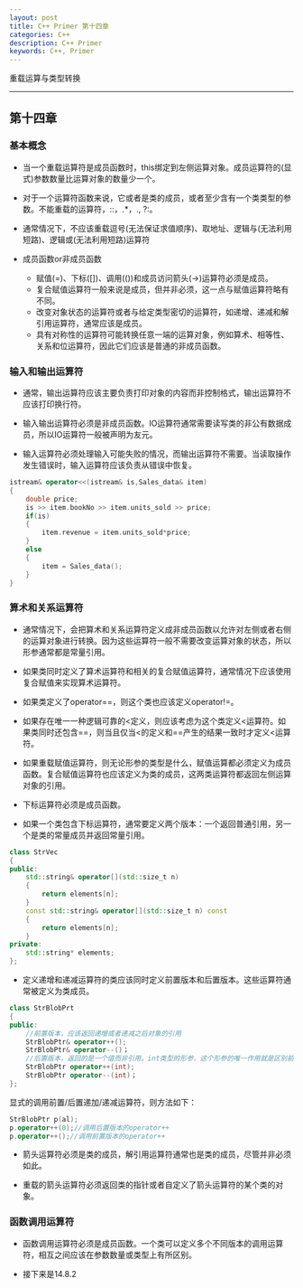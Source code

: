 ```yaml
---
layout: post
title: C++ Primer 第十四章
categories: C++
description: C++ Primer
keywords: C++, Primer
---
```


重载运算与类型转换

---

## 第十四章

### 基本概念

- 当一个重载运算符是成员函数时，this绑定到左侧运算对象。成员运算符的(显式)参数数量比运算对象的数量少一个。

- 对于一个运算符函数来说，它或者是类的成员，或者至少含有一个类类型的参数。不能重载的运算符，::，.*，., ?:。

- 通常情况下，不应该重载逗号(无法保证求值顺序)、取地址、逻辑与(无法利用短路)、逻辑或(无法利用短路)运算符

- 成员函数or非成员函数
   - 赋值(=)、下标([])、调用(())和成员访问箭头(->)运算符必须是成员。
   - 复合赋值运算符一般来说是成员，但并非必须，这一点与赋值运算符略有不同。
   - 改变对象状态的运算符或者与给定类型密切的运算符，如递增、递减和解引用运算符，通常应该是成员。
   - 具有对称性的运算符可能转换任意一端的运算对象，例如算术、相等性、关系和位运算符，因此它们应该是普通的非成员函数。

### 输入和输出运算符

- 通常，输出运算符应该主要负责打印对象的内容而非控制格式，输出运算符不应该打印换行符。

- 输入输出运算符必须是非成员函数。IO运算符通常需要读写类的非公有数据成员，所以IO运算符一般被声明为友元。

- 输入运算符必须处理输入可能失败的情况，而输出运算符不需要。当读取操作发生错误时，输入运算符应该负责从错误中恢复。
```c++
istream& operator<<(istream& is,Sales_data& item)
{
    double price;
    is >> item.bookNo >> item.units_sold >> price;
    if(is)
    {
        item.revenue = item.units_sold*price;
    }
    else
    {
        item = Sales_data();
    }
}
```

### 算术和关系运算符

- 通常情况下，会把算术和关系运算符定义成非成员函数以允许对左侧或者右侧的运算对象进行转换。因为这些运算符一般不需要改变运算对象的状态，所以形参通常都是常量引用。

- 如果类同时定义了算术运算符和相关的复合赋值运算符，通常情况下应该使用复合赋值来实现算术运算符。

- 如果类定义了operator==，则这个类也应该定义operator!=。

- 如果存在唯一一种逻辑可靠的<定义，则应该考虑为这个类定义<运算符。如果类同时还包含==，则当且仅当<的定义和==产生的结果一致时才定义<运算符。

- 如果重载赋值运算符，则无论形参的类型是什么，赋值运算都必须定义为成员函数。复合赋值运算符也应该定义为类的成员，这两类运算符都返回左侧运算对象的引用。

- 下标运算符必须是成员函数。

- 如果一个类包含下标运算符，通常要定义两个版本：一个返回普通引用，另一个是类的常量成员并返回常量引用。
```c++
class StrVec
{
public:
    std::string& operator[](std::size_t n)
    {
        return elements[n];
    }
    const std::string& operator[](std::size_t n) const
    {
        return elements[n];
    }
private:
    std::string* elements;
};
```

- 定义递增和递减运算符的类应该同时定义前置版本和后置版本。这些运算符通常被定义为类成员。
```c++
class StrBlobPrt
{
public:
    //前置版本，应该返回递增或者递减之后对象的引用
    StrBlobPtr& operator++();
    StrBlobPtr& operator--()；
    //后置版本，返回的是一个值而非引用。int类型的形参，这个形参的唯一作用就是区别前置版本和后置版本的函数，不会用到int参数，无需为其命名。
    StrBlobPtr operator++(int);
    StrBlobPtr operator--(int)；
};
```
显式的调用前置/后置递加/递减运算符，则方法如下：
```c++
StrBlobPtr p(al);
p.operator++(0);//调用后置版本的operator++
p.operator++();//调用前置版本的operator++
```

- 箭头运算符必须是类的成员，解引用运算符通常也是类的成员，尽管并非必须如此。

- 重载的箭头运算符必须返回类的指针或者自定义了箭头运算符的某个类的对象。

### 函数调用运算符

- 函数调用运算符必须是成员函数。一个类可以定义多个不同版本的调用运算符，相互之间应该在参数数量或类型上有所区别。

- 接下来是14.8.2